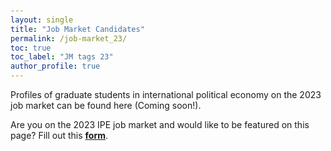 ```yaml
---
layout: single
title: "Job Market Candidates"
permalink: /job-market_23/
toc: true
toc_label: "JM tags 23"
author_profile: true
---
```


Profiles of graduate students in international political economy on the 2023 job market can be found here (Coming soon!). 

Are you on the 2023 IPE job market and would like to be featured on this page? Fill out this <a href = "https://docs.google.com/forms/d/e/1FAIpQLSdmoA9D7h90rv2wWilO6jyfFTSULvtl1eftsVdSDC6-64EffQ/viewform"><b>form</b></a>.

<!DOCTYPE html>
<html lang="en">
<head>
    <meta charset="UTF-8">
    <meta name="viewport" content="width=device-width, initial-scale=1.0">
    <title>Your Page Title</title>
    <style>
        body {
            padding: 100px;
            font-family: -apple-system, BlinkMacSystemFont, "Segoe UI", Roboto, Helvetica,
                Arial, sans-serif, "Apple Color Emoji", "Segoe UI Emoji", "Segoe UI Symbol";
        }

        details {
            position: relative;
            display: inline-block;
            cursor: pointer;
            border-radius: 3px;
            transition: 0.15s background linear;
        }

        details:hover {
            background: #d4d1ec;
        }

        details > summary::-webkit-details-marker {
            display: none;
            float: left;
        }

        summary {
            padding: 10px;
            background: url("https://assets.codepen.io/14179/Info.svg") 11px 11.5px
                no-repeat;
            padding-left: 33px;
        }

        details p {
            text-align: left;
            cursor: auto;
            background: #eee;
            padding: 15px;
            width: 350px;
            position: absolute;
            left: -150px;
            top: 35px;
            border-radius: 4px;
            right: 100px;
        }

        details p:before {
            content: "";
            width: 0;
            height: 0;
            border-left: 8px solid transparent;
            border-right: 8px solid transparent;
            border-bottom: 12px solid #eee;
            top: -10px;
            position: absolute;
            left: 10px;
        }

        details div {
            text-align: left;
            cursor: auto;
            background: #eee;
            padding: 15px;
            width: 350px;
            position: absolute;
            left: 0px;
            top: 35px;
            border-radius: 4px;
            right: 250px;
        }

        details div:before {
            content: "";
            width: 0;
            height: 0;
            border-left: 8px solid transparent;
            border-right: 8px solid transparent;
            border-bottom: 12px solid #eee;
            top: -10px;
            position: absolute;
            left: 10px;
        }

        details[open] p {
            animation: animateDown 0.2s linear forwards;
        }

        details[open] div {
            animation: animateDown 0.2s linear forwards;
        }

        @keyframes animateDown {
            0% {
                opacity: 0;
                transform: translateY(-15px);
            }
            100% {
                opacity: 1;
                transform: translateY(0);
            }
        }
    </style>

    <style type="text/css">
        td {
            text-align: center;
            padding: 0 20px;
        }
    </style>
</head>
<body>
    <table class="tg">
        <thead>
            <tr>
                <td class="tg-0pky">
                    <p style="font-size: 20px"><a href="https://nicolanones.weebly.com"><b>Nicola Nones</b></a></p>
                    <a href="https://nicolanones.weebly.com">
                        <img src="https://gsipe-workshop.github.io/images/Nones_pic_sqaure.jpeg" width="300" height="300">
                    </a>
                    <br />
                    <details>
                        <summary>BIO</summary>
                        <p>Nicola Nones is a Postdoctoral Research Fellow at the Munk School of Public Policy and International Relations at the University of Toronto. He holds a Ph.D. in Political Science from the University of Virginia. His main research interests lie at the intersection of political economy and political communication, with a substantive focus on financial markets and a regional focus on European as well as G20 markets. His dissertation investigates how socially constructed media categories, such as BRICS (Brazil, Russia, India, China, South Africa) and PIIGS (Portugal, Italy, Ireland, Greece, Spain), affect financial investors' sentiments.</p>
                    </details>
                </td>
            </tr>
        </thead>
        <tbody>
            <!-- Add more table rows and data as needed -->
        </tbody>
    </table>
</body>
</html>


